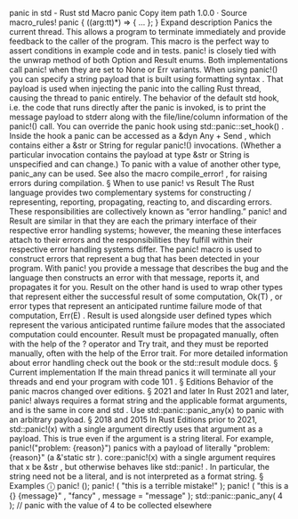 panic in std - Rust
std
Macro
panic
Copy item path
1.0.0
·
Source
macro_rules! panic {
    ($($arg:tt)*) => { ... };
}
Expand description
Panics the current thread.
This allows a program to terminate immediately and provide feedback
to the caller of the program.
This macro is the perfect way to assert conditions in example code and in
tests.
panic!
is closely tied with the
unwrap
method of both
Option
and
Result
enums. Both implementations call
panic!
when they are set to
None
or
Err
variants.
When using
panic!()
you can specify a string payload that is built using
formatting syntax
. That payload is used when injecting the panic into
the calling Rust thread, causing the thread to panic entirely.
The behavior of the default
std
hook, i.e. the code that runs directly
after the panic is invoked, is to print the message payload to
stderr
along with the file/line/column information of the
panic!()
call. You can override the panic hook using
std::panic::set_hook()
.
Inside the hook a panic can be accessed as a
&dyn Any + Send
,
which contains either a
&str
or
String
for regular
panic!()
invocations.
(Whether a particular invocation contains the payload at type
&str
or
String
is unspecified and can change.)
To panic with a value of another other type,
panic_any
can be used.
See also the macro
compile_error!
, for raising errors during compilation.
§
When to use
panic!
vs
Result
The Rust language provides two complementary systems for constructing /
representing, reporting, propagating, reacting to, and discarding errors. These
responsibilities are collectively known as “error handling.”
panic!
and
Result
are similar in that they are each the primary interface of their
respective error handling systems; however, the meaning these interfaces attach
to their errors and the responsibilities they fulfill within their respective
error handling systems differ.
The
panic!
macro is used to construct errors that represent a bug that has
been detected in your program. With
panic!
you provide a message that
describes the bug and the language then constructs an error with that message,
reports it, and propagates it for you.
Result
on the other hand is used to wrap other types that represent either
the successful result of some computation,
Ok(T)
, or error types that
represent an anticipated runtime failure mode of that computation,
Err(E)
.
Result
is used alongside user defined types which represent the various
anticipated runtime failure modes that the associated computation could
encounter.
Result
must be propagated manually, often with the help of the
?
operator and
Try
trait, and they must be reported manually, often with
the help of the
Error
trait.
For more detailed information about error handling check out the
book
or the
std::result
module docs.
§
Current implementation
If the main thread panics it will terminate all your threads and end your
program with code
101
.
§
Editions
Behavior of the panic macros changed over editions.
§
2021 and later
In Rust 2021 and later,
panic!
always requires a format string and
the applicable format arguments, and is the same in
core
and
std
.
Use
std::panic::panic_any(x)
to
panic with an arbitrary payload.
§
2018 and 2015
In Rust Editions prior to 2021,
std::panic!(x)
with a single
argument directly uses that argument as a payload.
This is true even if the argument is a string literal.
For example,
panic!("problem: {reason}")
panics with a
payload of literally
"problem: {reason}"
(a
&'static str
).
core::panic!(x)
with a single argument requires that
x
be
&str
,
but otherwise behaves like
std::panic!
. In particular, the string
need not be a literal, and is not interpreted as a format string.
§
Examples
ⓘ
panic!
();
panic!
(
"this is a terrible mistake!"
);
panic!
(
"this is a {} {message}"
,
"fancy"
, message =
"message"
);
std::panic::panic_any(
4
);
// panic with the value of 4 to be collected elsewhere